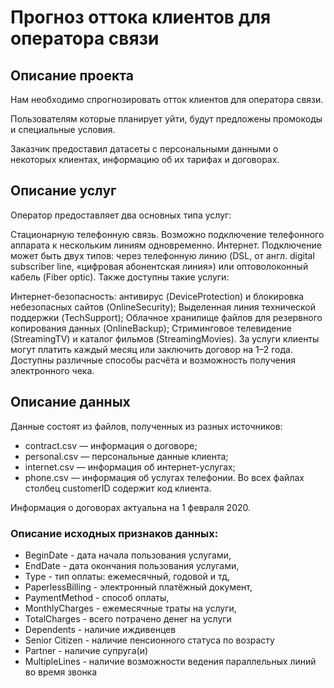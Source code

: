# Прогноз оттокa клиентов для оператора связи
## Описание проекта
Нам необходимо спрогнозировать отток клиентов для оператора связи.

Пользователям которые планирует уйти, будут предложены промокоды и специальные условия.

Заказчик предоставил датасеты с персональными данными о некоторых клиентах, информацию об их тарифах и договорах.

## Описание услуг
Оператор предоставляет два основных типа услуг:

Стационарную телефонную связь. Возможно подключение телефонного аппарата к нескольким линиям одновременно.
Интернет. Подключение может быть двух типов: через телефонную линию (DSL, от англ. digital subscriber line, «цифровая абонентская линия») или оптоволоконный кабель (Fiber optic).
Также доступны такие услуги:

Интернет-безопасность: антивирус (DeviceProtection) и блокировка небезопасных сайтов (OnlineSecurity);
Выделенная линия технической поддержки (TechSupport);
Облачное хранилище файлов для резервного копирования данных (OnlineBackup);
Стриминговое телевидение (StreamingTV) и каталог фильмов (StreamingMovies).
За услуги клиенты могут платить каждый месяц или заключить договор на 1–2 года. Доступны различные способы расчёта и возможность получения электронного чека.

## Описание данных
Данные состоят из файлов, полученных из разных источников:

* contract.csv — информация о договоре;
* personal.csv — персональные данные клиента;
* internet.csv — информация об интернет-услугах;
* phone.csv — информация об услугах телефонии.
Во всех файлах столбец customerID содержит код клиента.

Информация о договорах актуальна на 1 февраля 2020.

### Описание исходных признаков данных:

* BeginDate - дата начала пользования услугами,
* EndDate - дата окончания пользования услугами,
* Туре - тип оплаты: ежемесячный, годовой и тд,
* PaperlessBilling - электронный платёжный документ,
* PaymentMethod - способ оплаты,
* MonthlyCharges - ежемесячные траты на услуги,
* TotalCharges - всего потрачено денег на услуги
* Dependents - наличие иждивенцев
* Senior Citizen - наличие пенсионного статуса по возрасту
* Partner - наличие супруга(и)
* MultipleLines - наличие возможности ведения параллельных линий во время звонка
